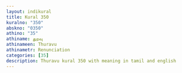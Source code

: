 ```yaml
---
layout: indikural
title: Kural 350
kuralno: "350"
abskno: "0350"
athino: "35"
athiname: துறவு
athinameen: Thuravu
athinametr: Renunciation
categories: [35]
description: Thuravu kural 350 with meaning in tamil and english 
---
```


